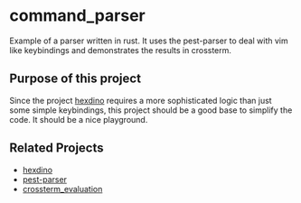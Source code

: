 # command\_parser
Example of a parser written in rust. It uses the pest-parser to deal with vim like keybindings and demonstrates the results in crossterm.

## Purpose of this project
Since the project [hexdino](https://github.com/Luz/hexdino) requires a more sophisticated logic than just some simple keybindings, this project should be a good base to simplify the code. It should be a nice playground.

## Related Projects
- [hexdino](https://github.com/Luz/hexdino)
- [pest-parser](https://github.com/pest-parser/pest)
- [crossterm\_evaluation](https://github.com/Luz/crossterm_evaluation)
